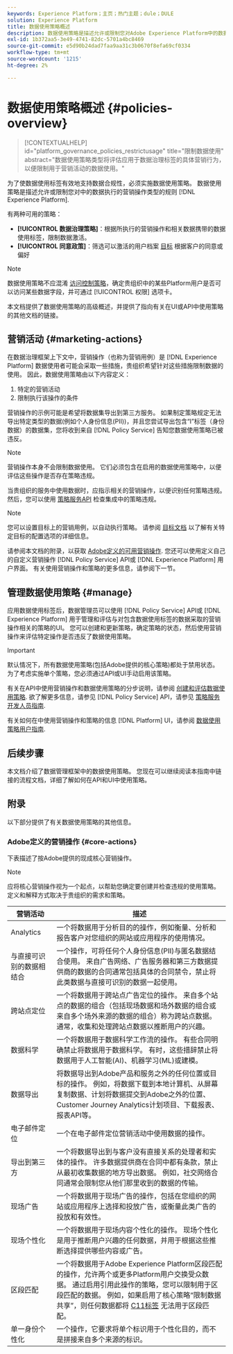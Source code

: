 ```yaml
---
keywords: Experience Platform；主页；热门主题；dule；DULE
solution: Experience Platform
title: 数据使用策略概述
description: 数据使用策略是描述允许或限制您对Adobe Experience Platform中的数据执行的营销操作类型的规则。
exl-id: 1b372aa5-3e49-4741-82dc-5701a4bc8469
source-git-commit: e5d90b24dad7faa9aa31c3b0670f8efa69cf0334
workflow-type: tm+mt
source-wordcount: '1215'
ht-degree: 2%

---
```


# 数据使用策略概述 {#policies-overview}

>[!CONTEXTUALHELP]
>id="platform_governance_policies_restrictusage"
>title="限制数据使用"
>abstract="数据使用策略类型将评估应用于数据治理标签的具体营销行为，以便限制用于营销活动的数据使用。"

为了使数据使用标签有效地支持数据合规性，必须实施数据使用策略。 数据使用策略是描述允许或限制您对中的数据执行的营销操作类型的规则 [!DNL Experience Platform].

有两种可用的策略：

* **[!UICONTROL 数据治理策略]**：根据所执行的营销操作和相关数据携带的数据使用标签，限制数据激活。
* **[!UICONTROL 同意政策]**：筛选可以激活的用户档案 [目标](../../destinations/home.md) 根据客户的同意或偏好

>[!NOTE]
>
>数据使用策略不应混淆 [访问控制策略](../../access-control/abac/end-to-end-guide.md#policy)，确定贵组织中的某些Platform用户是否可以访问某些数据字段，并可通过 [!UICONTROL 权限] 选项卡。

本文档提供了数据使用策略的高级概述，并提供了指向有关在UI或API中使用策略的其他文档的链接。

## 营销活动 {#marketing-actions}

在数据治理框架上下文中，营销操作（也称为营销用例）是 [!DNL Experience Platform] 数据使用者可能会采取一些措施，贵组织希望针对这些措施限制数据的使用。 因此，数据使用策略由以下内容定义：

1. 特定的营销活动
2. 限制执行该操作的条件

营销操作的示例可能是希望将数据集导出到第三方服务。 如果制定策略规定无法导出特定类型的数据(例如个人身份信息(PII))，并且您尝试导出包含“I”标签（身份数据）的数据集，您将收到来自 [!DNL Policy Service] 告知您数据使用策略已被违反。

>[!NOTE]
>
>营销操作本身不会限制数据使用。 它们必须包含在启用的数据使用策略中，以便评估这些操作是否存在策略违规。

当贵组织的服务中使用数据时，应指示相关的营销操作，以便识别任何策略违规。 然后，您可以使用 [策略服务API](https://www.adobe.io/experience-platform-apis/references/policy-service/) 检查集成中的策略违规。

>[!NOTE]
>
>您可以设置目标上的营销用例，以自动执行策略。 请参阅 [目标文档](../../destinations/home.md) 以了解有关特定目标的配置选项的详细信息。

请参阅本文档的附录，以获取 [Adobe定义的可用营销操作](#core-actions). 您还可以使用定义自己的自定义营销操作 [!DNL Policy Service] API或 [!DNL Experience Platform] 用户界面。 有关使用营销操作和策略的更多信息，请参阅下一节。

<!-- (Add after AAM DEC mapping doc is published)
### Inheritance from Adobe Audience Manager Data Export Controls

Experience Platform has the ability to share audiences with Adobe Audience Manager. Any Data Export Controls that have been applied to Audience Manager audiences are translated to equivalent marketing use cases recognized by Experience Platform Data Governance.

For a reference on how specific Data Export Controls map to marketing actions in Platform, please refer to the [Audience Manager documentation](https://experienceleague.adobe.com/docs/audience-manager/user-guide/features/data-export-controls.html).
-->

## 管理数据使用策略 {#manage}

应用数据使用标签后，数据管理员可以使用 [!DNL Policy Service] API或 [!DNL Experience Platform] 用于管理和评估与对包含数据使用标签的数据采取的营销操作相关的策略的UI。 您可以创建和更新策略，确定策略的状态，然后使用营销操作来评估特定操作是否违反了数据使用策略。

>[!IMPORTANT]
>
>默认情况下，所有数据使用策略(包括Adobe提供的核心策略)都处于禁用状态。 为了考虑实施单个策略，您必须通过API或UI手动启用该策略。

有关在API中使用营销操作和数据使用策略的分步说明，请参阅 [创建和评估数据使用策略](create.md). 欲了解更多信息，请参见 [!DNL Policy Service] API，请参见 [策略服务开发人员指南](../api/getting-started.md).

有关如何在中使用营销操作和策略的信息 [!DNL Platform] UI，请参阅 [数据使用策略用户指南](./user-guide.md).

## 后续步骤

本文档介绍了数据管理框架中的数据使用策略。 您现在可以继续阅读本指南中链接的流程文档，详细了解如何在API和UI中使用策略。

## 附录

以下部分提供了有关数据使用策略的其他信息。

### Adobe定义的营销操作 {#core-actions}

下表描述了按Adobe提供的现成核心营销操作。

>[!NOTE]
>
>应将核心营销操作视为一个起点，以帮助您确定要创建并检查违规的使用策略。 定义和解释方式取决于贵组织的需求和策略。

| 营销活动 | 描述 |
| --- | --- |
| Analytics | 一个将数据用于分析目的的操作，例如衡量、分析和报告客户对您组织的网站或应用程序的使用情况。 |
| 与直接可识别的数据相结合 | 一个操作，可将任何个人身份信息(PII)与匿名数据结合使用。 来自广告网络、广告服务器和第三方数据提供商的数据的合同通常包括具体的合同禁令，禁止将此类数据与直接可识别的数据一起使用。 |
| 跨站点定位 | 一个将数据用于跨站点广告定位的操作。 来自多个站点的数据的组合（包括现场数据和场外数据的组合或来自多个场外来源的数据的组合）称为跨站点数据。 通常，收集和处理跨站点数据以推断用户的兴趣。 |
| 数据科学 | 一个将数据用于数据科学工作流的操作。 有些合同明确禁止将数据用于数据科学。 有时，这些措辞禁止将数据用于人工智能(AI)、机器学习(ML)或建模。 |
| 数据导出 | 将数据导出到Adobe产品和服务之外的任何位置或目标的操作。 例如，将数据下载到本地计算机、从屏幕复制数据、计划将数据提交到Adobe之外的位置、Customer Journey Analytics计划项目、下载报表、报表API等。 |
| 电子邮件定位 | 一个在电子邮件定位营销活动中使用数据的操作。 |
| 导出到第三方 | 一个将数据导出到与客户没有直接关系的处理者和实体的操作。 许多数据提供商在合同中都有条款，禁止从最初收集数据的地方导出数据。 例如，社交网络合同通常会限制您从他们那里收到的数据的传输。 |
| 现场广告 | 一个将数据用于现场广告的操作，包括在您组织的网站或应用程序上选择和投放广告，或衡量此类广告的投放和有效性。 |
| 现场个性化 | 一个将数据用于现场内容个性化的操作。 现场个性化是用于推断用户兴趣的任何数据，并用于根据这些推断选择提供哪些内容或广告。 |
| 区段匹配 | 一个将数据用于Adobe Experience Platform区段匹配的操作，允许两个或更多Platform用户交换受众数据。 通过启用引用此操作的策略，您可以限制用于区段匹配的数据。 例如，如果启用了核心策略“限制数据共享”，则任何数据都将 [C11标签](../labels/reference.md#c11) 无法用于区段匹配。 |
| 单一身份个性化 | 一个操作，它要求将单个标识用于个性化目的，而不是拼接来自多个来源的标识。 |
